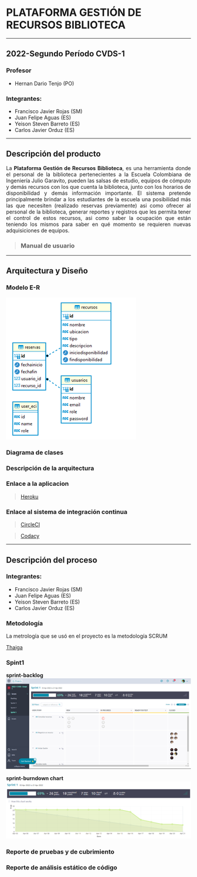 # PLATAFORMA GESTIÓN DE RECURSOS BIBLIOTECA #

* * *

## 2022-Segundo Período CVDS-1 ##
### Profesor ###
- Hernan Dario Tenjo (PO)
### Integrantes: ###
- Francisco Javier Rojas (SM)
- Juan Felipe Aguas (ES)
- Yeison Steven Barreto (ES)
- Carlos Javier Orduz (ES)

* * *

## Descripción del producto ##
<p style='text-align: justify;'>
La <b>Plataforma Gestión de Recursos Biblioteca</b>, es una herramienta donde el personal de la biblioteca pertenecientes a 
la Escuela Colombiana de Ingeniería Julio Garavito, pueden las salsas de estudio, equipos de cómputo y demás recursos con
los que cuenta la biblioteca, junto con los horarios de disponibilidad y demás información importante. El sistema pretende 
principalmente brindar a los estudiantes de la escuela una posibilidad más las que necesiten (realizado reservas previamente) 
asi como ofrecer al personal de la biblioteca, generar reportes y registros que les permita tener el control de estos 
recursos, asi como saber la ocupación que están teniendo los mismos para saber en qué momento se requieren nuevas adquisiciones de equipos.
</p>

> ### Manual de usuario ###
> 

* * *

## Arquitectura y Diseño ##
### Modelo E-R ###
![sprint-backlog](img/Modelo_ER.png)
### Diagrama de clases ###
### Descripción de la arquitectura ###
### Enlace a la aplicacion ###  
> [Heroku](https://plataforma-gestion-de-recursos.herokuapp.com)
### Enlace al sistema de integración continua ###
> [CircleCI](https://app.circleci.com/pipelines/github/Grupo-1-CVDS/Plataforma-Gestion-de-Recursos-Biblioteca) 

> [Codacy](https://app.codacy.com/gh/Grupo-1-CVDS/Plataforma-Gestion-de-Recursos-Biblioteca/commits?bid=28713146)

* * *

## Descripción del proceso ##
### Integrantes: ###
- Francisco Javier Rojas (SM)
- Juan Felipe Aguas (ES)
- Yeison Steven Barreto (ES)
- Carlos Javier Orduz (ES)
### Metodología ###
La metrología que se usó en el proyecto es la metodología SCRUM

[Thaiga](https://tree.taiga.io/project/francisco_javier_r-gestion-de-recursos-biblioteca/backlog)

### Spint1 ###
**sprint-backlog**
![sprint-backlog](img/sprint1.0.png)

**sprint-burndown chart**
![sprint-burndown chart](img/sprint1.1.png)


### Reporte de pruebas y de cubrimiento ###

### Reporte de análisis estático de código ###
